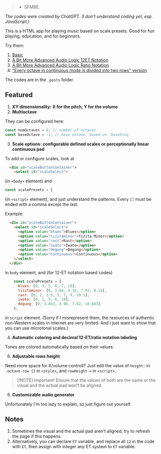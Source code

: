 > - SFMBE.

*The codes were created by ChatGPT. (I don't understand coding yet, esp. JavaScript.)*

This is a HTML app for playing music based on scale presets. Good for fun playing, education, and for beginners.

Try them:

1. [Basic](https://karavitan.github.io/Sincrediple/2025/05/10/basic.html)
2. [A Bit More Advanced Audio Logic 12ET Notation](https://karavitan.github.io/Sincrediple/2025/06/15/advancedaudio12et.html)
3. [A Bit More Advanced Audio Logic Ratio Notation](https://karavitan.github.io/Sincrediple/2025/06/15/advancedaudioratio.html)
4. ["Every octave in continuous mode is divided into two rows" version](https://karavitan.github.io/Sincrediple/2025/07/18/stretched_continuous.html)

The codes are in the `_posts` folder.

## Featured

1. **XY dimensionality: X for the pitch, Y for the volume**
2. **Multioctave**

They can be configured here:

```js
const numOctaves = 6; // number of octaves
const baseOctave = -1; // base octave, based on 'baseFreq'
```

3. **Scale options: configurable defined scales or perceptionally linear continuous pad**

To add or configure scales, look at

```html
  <div id="scaleButtonContainer">
    <select id="scaleSelect">
```

(in `<body>` element) and

```js
const scalePresets = {
```

(in `<script>` element), and just understand the patterns. Every `[]` must be ended with a comma except the last.

Example:

```html
  <div id="scaleButtonContainer">
    <select id="scaleSelect">
      <option value="blues">Blues</option>
      <option value="tizitaminor">Tizita Minor</option>
      <option value="rast">Rast</option>
      <option value="iwato">Iwato</option>
      <option value="degung">Degung</option>
      <option value="continuous">Continuous</option>
    </select>
  </div>
```

in `body` element, and (for 12-ET notation based codes)

```js
    const scalePresets = {
      blues: [0, 3, 5, 6, 7, 10],
      tizitaminor: [0, 2.04, 3.16, 7.02, 8.14],
      rast: [0, 2, 3.5, 5, 7, 9, 10.5],
      iwato: [0, 1, 5, 6, 10],
      degung: [0, 3.863, 4.98, 7.02, 10.883]
    };
```

in `script` element. (Sorry if I misrepresent them, the resources of authentic non-Western scales in internet are very limited. And I just want to show that you can use microtonal scales.)

4. **Automatic coloring and decimal 12-ET/ratio notation labeling**

Tones are colored automatically based on their values.

6. **Adjustable rows height**

Need more space for X/volume controll? Just edit the value of `height:` in `.octave-row {}` in `<style>`**,** and `rowHeight =` in `<script>`.

> [!NOTE] Important!
> Ensure that the values of both are the same or the visual and the actual pad won't be aligned.

6. **Customizable audio generator**

Unfortunately I'm too lazy to explain, so just figure out yourself.

## Notes

1. Sometimes the visual and the actual pad aren't aligned, try to refresh the page if this happens.
2. Alternatively, you can declare `ET` variable, and replace all `12` in the code with `ET`, then assign with integer any ET system to `ET` variable.
